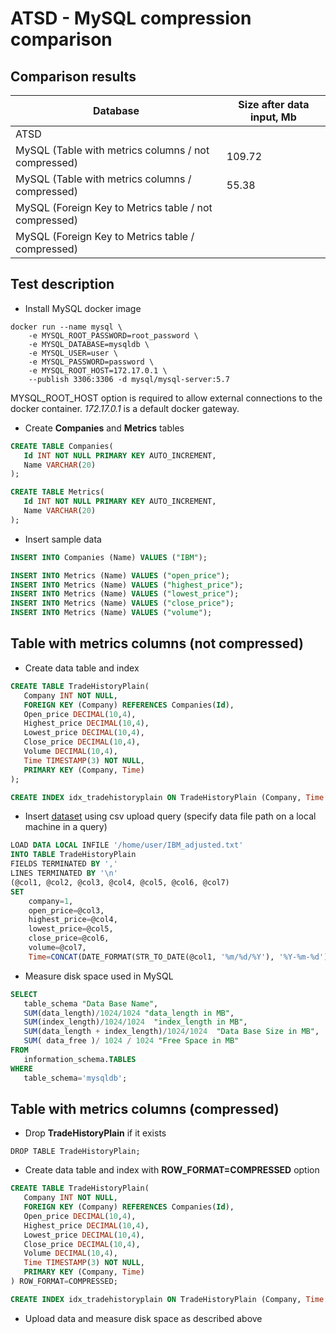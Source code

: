 # ATSD - MySQL compression comparison

## Comparison results

| Database | Size after data input, Mb |
| -------- | --------------------- |
| ATSD | |
| MySQL (Table with metrics columns / not compressed) | 109.72 |
| MySQL (Table with metrics columns / compressed) | 55.38 |
| MySQL (Foreign Key to Metrics table / not compressed) |  |
| MySQL (Foreign Key to Metrics table / compressed) |  |

## Test description

* Install MySQL docker image

```
docker run --name mysql \ 
    -e MYSQL_ROOT_PASSWORD=root_password \
    -e MYSQL_DATABASE=mysqldb \
    -e MYSQL_USER=user \
    -e MYSQL_PASSWORD=password \
    -e MYSQL_ROOT_HOST=172.17.0.1 \
    --publish 3306:3306 -d mysql/mysql-server:5.7
```

MYSQL_ROOT_HOST option is required to allow external connections to the docker container. *172.17.0.1* is a default docker gateway.

* Create **Companies** and **Metrics** tables

```sql
CREATE TABLE Companies(
   Id INT NOT NULL PRIMARY KEY AUTO_INCREMENT,
   Name VARCHAR(20)
);

CREATE TABLE Metrics(
   Id INT NOT NULL PRIMARY KEY AUTO_INCREMENT,
   Name VARCHAR(20)
);
```

* Insert sample data

```sql
INSERT INTO Companies (Name) VALUES ("IBM");

INSERT INTO Metrics (Name) VALUES ("open_price");
INSERT INTO Metrics (Name) VALUES ("highest_price");
INSERT INTO Metrics (Name) VALUES ("lowest_price");
INSERT INTO Metrics (Name) VALUES ("close_price");
INSERT INTO Metrics (Name) VALUES ("volume");
```

## Table with metrics columns (not compressed)

* Create data table and index

```sql
CREATE TABLE TradeHistoryPlain(
   Company INT NOT NULL, 
   FOREIGN KEY (Company) REFERENCES Companies(Id),
   Open_price DECIMAL(10,4),
   Highest_price DECIMAL(10,4),
   Lowest_price DECIMAL(10,4),
   Close_price DECIMAL(10,4),
   Volume DECIMAL(10,4),
   Time TIMESTAMP(3) NOT NULL,
   PRIMARY KEY (Company, Time)
);

CREATE INDEX idx_tradehistoryplain ON TradeHistoryPlain (Company, Time DESC);
```

* Insert [dataset](IBM_adjusted.txt) using csv upload query (specify data file path on a local machine in a query)

```sql
LOAD DATA LOCAL INFILE '/home/user/IBM_adjusted.txt'
INTO TABLE TradeHistoryPlain
FIELDS TERMINATED BY ','
LINES TERMINATED BY '\n'
(@col1, @col2, @col3, @col4, @col5, @col6, @col7)
SET 
	company=1,
	open_price=@col3,
	highest_price=@col4,
	lowest_price=@col5,
	close_price=@col6,
	volume=@col7,
	Time=CONCAT(DATE_FORMAT(STR_TO_DATE(@col1, '%m/%d/%Y'), '%Y-%m-%d'), ' ', @col2);
```

* Measure disk space used in MySQL 

```sql
SELECT    
   table_schema "Data Base Name", 
   SUM(data_length)/1024/1024 "data_length in MB", 
   SUM(index_length)/1024/1024  "index_length in MB",  
   SUM(data_length + index_length)/1024/1024  "Data Base Size in MB", 
   SUM( data_free )/ 1024 / 1024 "Free Space in MB" 
FROM 
   information_schema.TABLES 
WHERE 
   table_schema='mysqldb';
```

## Table with metrics columns (compressed)

* Drop **TradeHistoryPlain** if it exists

```
DROP TABLE TradeHistoryPlain;
```

* Create data table and index with **ROW_FORMAT=COMPRESSED** option

```sql
CREATE TABLE TradeHistoryPlain(
   Company INT NOT NULL, 
   FOREIGN KEY (Company) REFERENCES Companies(Id),
   Open_price DECIMAL(10,4),
   Highest_price DECIMAL(10,4),
   Lowest_price DECIMAL(10,4),
   Close_price DECIMAL(10,4),
   Volume DECIMAL(10,4),
   Time TIMESTAMP(3) NOT NULL,
   PRIMARY KEY (Company, Time)
) ROW_FORMAT=COMPRESSED;

CREATE INDEX idx_tradehistoryplain ON TradeHistoryPlain (Company, Time DESC);
```

* Upload data and measure disk space as described above